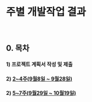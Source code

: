 # 주별 개발작업 결과 
&nbsp;
## 0. 목차
#### 1) 프로젝트 계획서 작성 및 제출
#### 2) [2~4주(9월8일 ~ 9월28일)](Week4/index.md)
#### 2) [5~7주(9월29일 ~ 10월19일)](Week4/index.md)
